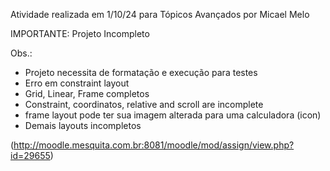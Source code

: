 Atividade realizada em 1/10/24 para Tópicos Avançados por Micael Melo

IMPORTANTE:
  Projeto Incompleto

Obs.:
  - Projeto necessita de formatação e execução para testes
  - Erro em constraint layout
  - Grid, Linear, Frame completos
  - Constraint, coordinatos, relative and scroll are incomplete
  - frame layout pode ter sua imagem alterada para uma calculadora (icon)
  - Demais layouts incompletos


(http://moodle.mesquita.com.br:8081/moodle/mod/assign/view.php?id=29655)
